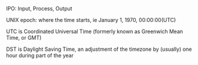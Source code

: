 IPO: Input, Process, Output

UNIX epoch: where the time starts, ie January 1, 1970, 00:00:00(UTC)

UTC is Coordinated Universal Time (formerly known as Greenwich Mean Time, or GMT)

DST is Daylight Saving Time, an adjustment of the timezone by (usually) one hour during part of the year